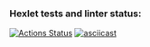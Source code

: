 ### Hexlet tests and linter status:
[![Actions Status](https://github.com/vaspav98/java-project-71/workflows/hexlet-check/badge.svg)](https://github.com/vaspav98/java-project-71/actions)
[![asciicast](https://asciinema.org/a/567939.svg)](https://asciinema.org/a/567939)
